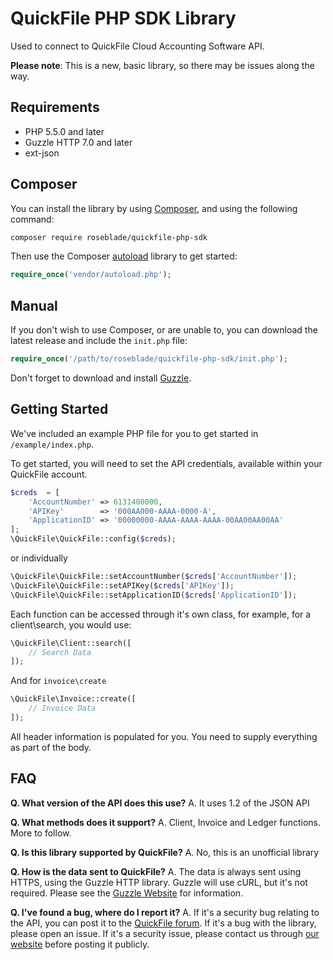 # QuickFile PHP SDK Library

Used to connect to QuickFile Cloud Accounting Software API.

**Please note**: This is a new, basic library, so there may be issues along the way.

## Requirements

* PHP 5.5.0 and later
* Guzzle HTTP 7.0 and later
* ext-json

## Composer

You can install the library by using [Composer](http://getcomposer.org), and using the following command:

```bash
composer require roseblade/quickfile-php-sdk
```

Then use the Composer [autoload](https://getcomposer.org/doc/01-basic-usage.md#autoloading) library to get started:

```php
require_once('vendor/autoload.php');
```

## Manual

If you don't wish to use Composer, or are unable to, you can download the latest release and include the ``init.php`` file:

```php
require_once('/path/to/roseblade/quickfile-php-sdk/init.php');
```

Don't forget to download and install [Guzzle](https://github.com/guzzle/guzzle).

## Getting Started

We've included an example PHP file for you to get started in ``/example/index.php``.

To get started, you will need to set the API credentials, available within your QuickFile account.

```php
$creds  = [
    'AccountNumber' => 6131400000,
    'APIKey'        => '000AA000-AAAA-0000-A',
    'ApplicationID' => '00000000-AAAA-AAAA-AAAA-00AA00AA00AA'
];
\QuickFile\QuickFile::config($creds);
```

or individually

```php
\QuickFile\QuickFile::setAccountNumber($creds['AccountNumber']);
\QuickFile\QuickFile::setAPIKey($creds['APIKey']);
\QuickFile\QuickFile::setApplicationID($creds['ApplicationID']);
```

Each function can be accessed through it's own class, for example, for a client\search, you would use:
```php
\QuickFile\Client::search([
    // Search Data
]);
```

And for ``invoice\create``
```php
\QuickFile\Invoice::create([
    // Invoice Data
]);
```

All header information is populated for you. You need to supply everything as part of the body.

## FAQ

**Q. What version of the API does this use?**
A. It uses 1.2 of the JSON API

**Q. What methods does it support?**
A. Client, Invoice and Ledger functions. More to follow.

**Q. Is this library supported by QuickFile?**
A. No, this is an unofficial library

**Q. How is the data sent to QuickFile?**
A. The data is always sent using HTTPS, using the Guzzle HTTP library. Guzzle will use cURL, but it's not required. Please see the [Guzzle Website](http://docs.guzzlephp.org/en/latest/overview.html) for information.

**Q. I've found a bug, where do I report it?**
A. If it's a security bug relating to the API, you can post it to the [QuickFile forum](https://community.quickfile.co.uk). If it's a bug with the library, please open an issue. If it's a security issue, please contact us through [our website](https://roseblade.media) before posting it publicly.